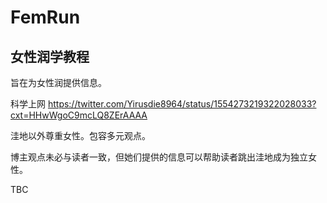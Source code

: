# FemRun
## 女性润学教程
旨在为女性润提供信息。

科学上网
https://twitter.com/Yirusdie8964/status/1554273219322028033?cxt=HHwWgoC9mcLQ8ZErAAAA

洼地以外尊重女性。包容多元观点。

博主观点未必与读者一致，但她们提供的信息可以帮助读者跳出洼地成为独立女性。

 TBC
